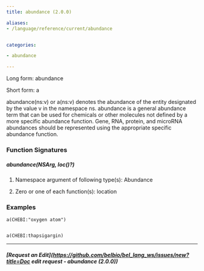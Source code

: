 ```yaml
---
title: abundance (2.0.0)

aliases:
- /language/reference/current/abundance


categories:

- abundance

---
```

<!-- COMPUTER GENERATED PAGE!!! DO NOT EDIT DIRECTLY  -->
<!--    must be changed in scripts/templates.py which is processed by scripts/update_refs.py -->

Long form: abundance

Short form: a

abundance(ns:v) or a(ns:v) denotes the abundance of the entity designated by the value v in the namespace ns. abundance is a general abundance term that can be used for chemicals or other molecules not defined by a more specific abundance function. Gene, RNA, protein, and microRNA abundances should be represented using the appropriate specific abundance function.




### Function Signatures

##### abundance(NSArg, loc()?)

1. Namespace argument of following type(s): Abundance

1. Zero or one of each function(s): location



### Examples


    a(CHEBI:"oxygen atom")


    a(CHEBI:thapsigargin)



---
##### [Request an Edit](https://github.com/belbio/bel_lang_ws/issues/new?title=Doc edit request - abundance (2.0.0))